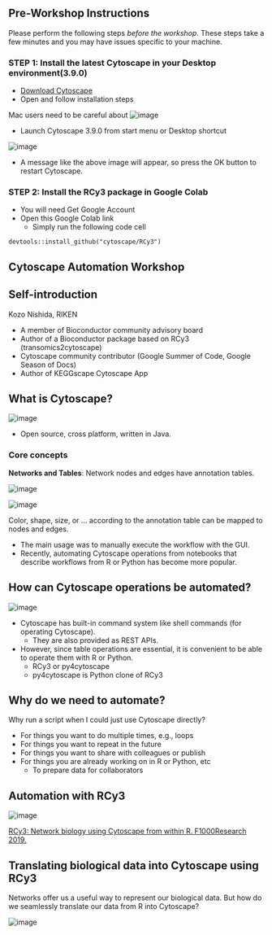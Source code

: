 ## Pre-Workshop Instructions

Please perform the following steps *before the workshop*.
These steps take a few minutes
and you may have issues specific to your machine.

### STEP 1: Install the latest Cytoscape in your Desktop environment(3.9.0)
- [Download Cytoscape](https://cytoscape.org/download.html)
- Open and follow installation steps

Mac users need to be careful about
![image](https://user-images.githubusercontent.com/12192/139439069-dba3e46a-8fe2-414c-98fe-55d02ba39e32.png)

- Launch Cytoscape 3.9.0 from start menu or Desktop shortcut

![image](https://user-images.githubusercontent.com/12192/139441980-5d73579f-39dd-45da-916b-759eff99474d.png)

- A message like the above image will appear, so press the OK button to restart Cytoscape.

### STEP 2: Install the RCy3 package in Google Colab
- You will need Get Google Account
- Open this Google Colab link
  - Simply run the following code cell

```
devtools::install_github("cytoscape/RCy3")
```

## Cytoscape Automation Workshop

## Self-introduction

Kozo Nishida, RIKEN
- A member of Bioconductor community advisory board
- Author of a Bioconductor package based on RCy3 (transomics2cytoscape)
- Cytoscape community contributor (Google Summer of Code, Google Season of Docs)
- Author of KEGGscape Cytoscape App

## What is Cytoscape?

![image](https://user-images.githubusercontent.com/12192/139426468-915e9a76-7e4e-4a37-aee9-3d0e344f551e.png)

- Open source, cross platform, written in Java.

### Core concepts

**Networks and Tables**: Network nodes and edges have annotation tables.

![image](https://user-images.githubusercontent.com/12192/139427094-bfd9a839-dabf-468d-8f28-6458443c8e61.png)

![image](https://user-images.githubusercontent.com/12192/139427149-4f0fe568-3851-4de6-834e-2e809e85f1be.png)

Color, shape, size, or ... according to the annotation table can be mapped to nodes and edges.



- The main usage was to manually execute the workflow with the GUI.
- Recently, automating Cytoscape operations from notebooks that describe workflows from R or Python has become more popular.

## How can Cytoscape operations be automated?

![image](https://user-images.githubusercontent.com/12192/139397677-80076550-e458-4bd4-9ab5-ba48ef6843b9.png)

- Cytoscape has built-in command system like shell commands (for operating Cytoscape).
  - They are also provided as REST APIs.
- However, since table operations are essential, it is convenient to be able to operate them with R or Python.
  - RCy3 or py4cytoscape
  - py4cytoscape is Python clone of RCy3

## Why do we need to automate?
Why run a script when I could just use Cytoscape directly?

- For things you want to do multiple times, e.g., loops
- For things you want to repeat in the future
- For things you want to share with colleagues or publish
- For things you are already working on in R or Python, etc
  - To prepare data for collaborators

## Automation with RCy3

![image](https://user-images.githubusercontent.com/12192/139400142-8a2a764b-dbbe-4e47-9d3c-d4cc07602468.png)

[RCy3: Network biology using Cytoscape from within R. F1000Research 2019.](https://f1000research.com/articles/8-1774)

## Translating biological data into Cytoscape using RCy3

Networks offer us a useful way to represent our biological data. But how do we seamlessly translate our data from R into Cytoscape?

![image](https://user-images.githubusercontent.com/12192/139404069-536a67a2-e8fe-4072-bc42-74bfb060f924.png)
